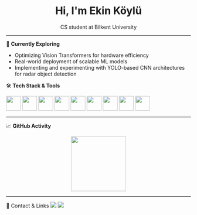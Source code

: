 <h1 align="center">Hi, I'm Ekin Köylü</h1>
<p align="center"> CS student at Bilkent University</p>

---

🚀 **Currently Exploring**  
- Optimizing Vision Transformers for hardware efficiency  
- Real-world deployment of scalable ML models  
- Implementing and experimenting with YOLO-based CNN architectures for radar object detection

🛠️ **Tech Stack & Tools**  
<p align="left">
  <img src="https://cdn.jsdelivr.net/gh/devicons/devicon/icons/python/python-original.svg" width="40" height="40"/>
  <img src="https://cdn.jsdelivr.net/gh/devicons/devicon/icons/java/java-original.svg" width="40" height="40"/>
  <img src="https://cdn.jsdelivr.net/gh/devicons/devicon/icons/cplusplus/cplusplus-original.svg" width="40" height="40"/>
  <img src="https://cdn.jsdelivr.net/gh/devicons/devicon/icons/javascript/javascript-original.svg" width="40" height="40"/>
  <img src="https://cdn.jsdelivr.net/gh/devicons/devicon/icons/go/go-original.svg" width="40" height="40"/>
  <img src="https://cdn.jsdelivr.net/gh/devicons/devicon/icons/html5/html5-original.svg" width="40" height="40"/>
  <img src="https://cdn.jsdelivr.net/gh/devicons/devicon/icons/css3/css3-original.svg" width="40" height="40"/>
  <img src="https://cdn.jsdelivr.net/gh/devicons/devicon/icons/linux/linux-original.svg" width="40" height="40"/>
  <img src="https://cdn.jsdelivr.net/gh/devicons/devicon/icons/git/git-original.svg" width="40" height="40"/>
</p>


---

📈 **GitHub Activity**  
<p align="center">
  <img src="https://github-readme-stats.vercel.app/api?username=ekinkyl&show_icons=true&theme=default" height="150"/>
</p>

---

🔗 Contact & Links
<a href="mailto:ekinn.koylu@gmail.com"><img src="https://img.shields.io/badge/Gmail-D14836?style=flat&logo=gmail&logoColor=white"/></a>
<a href="https://www.linkedin.com/in/ekin-koylu/"><img src="https://img.shields.io/badge/LinkedIn-0077B5?style=flat&logo=linkedin&logoColor=white"/></a>



